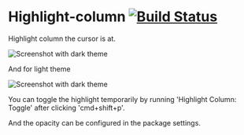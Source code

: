 # Highlight-column [![Build Status](https://travis-ci.org/tony612/highlight-column.svg?branch=master)](https://travis-ci.org/tony612/highlight-column)

Highlight column the cursor is at.

![Screenshot with dark theme](https://f.cloud.github.com/assets/1253659/2365736/b60c9b90-a6da-11e3-8081-fc8753783435.png)

And for light theme

![Screenshot with dark theme](https://f.cloud.github.com/assets/1253659/2365739/f9c3c746-a6da-11e3-95aa-2590d855cd8f.png)

You can toggle the highlight temporarily by running 'Highlight Column: Toggle' after clicking 'cmd+shift+p'.

And the opacity can be configured in the package settings.
